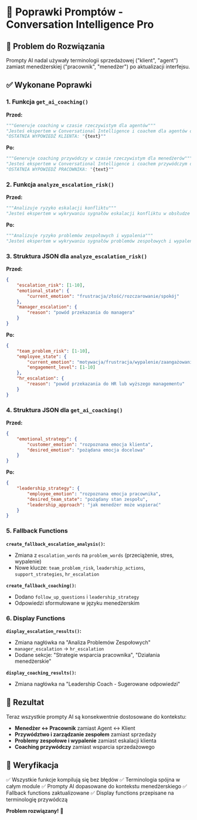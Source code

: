 # 🔧 Poprawki Promptów - Conversation Intelligence Pro

## 🎯 **Problem do Rozwiązania**
Prompty AI nadal używały terminologii sprzedażowej ("klient", "agent") zamiast menedżerskiej ("pracownik", "menedżer") po aktualizacji interfejsu.

## ✅ **Wykonane Poprawki**

### 1. **Funkcja `get_ai_coaching()`**
**Przed:**
```python
"""Generuje coaching w czasie rzeczywistym dla agentów"""
"Jesteś ekspertem w Conversational Intelligence i coachem dla agentów obsługi klienta/sprzedaży."
"OSTATNIA WYPOWIEDŹ KLIENTA: "{text}""
```

**Po:**
```python
"""Generuje coaching przywódczy w czasie rzeczywistym dla menedżerów"""
"Jesteś ekspertem w Conversational Intelligence i coachem przywódczym dla menedżerów."
"OSTATNIA WYPOWIEDŹ PRACOWNIKA: "{text}""
```

### 2. **Funkcja `analyze_escalation_risk()`**
**Przed:**
```python
"""Analizuje ryzyko eskalacji konfliktu"""
"Jesteś ekspertem w wykrywaniu sygnałów eskalacji konfliktu w obsłudze klienta."
```

**Po:**
```python
"""Analizuje ryzyko problemów zespołowych i wypalenia"""
"Jesteś ekspertem w wykrywaniu sygnałów problemów zespołowych i wypalenia zawodowego w kontekście przywództwa."
```

### 3. **Struktura JSON dla `analyze_escalation_risk()`**
**Przed:**
```json
{
    "escalation_risk": [1-10],
    "emotional_state": {
        "current_emotion": "frustracja/złość/rozczarowanie/spokój"
    },
    "manager_escalation": {
        "reason": "powód przekazania do managera"
    }
}
```

**Po:**
```json
{
    "team_problem_risk": [1-10],
    "employee_state": {
        "current_emotion": "motywacja/frustracja/wypalenie/zaangażowanie",
        "engagement_level": [1-10]
    },
    "hr_escalation": {
        "reason": "powód przekazania do HR lub wyższego managementu"
    }
}
```

### 4. **Struktura JSON dla `get_ai_coaching()`**
**Przed:**
```json
{
    "emotional_strategy": {
        "customer_emotion": "rozpoznana emocja klienta",
        "desired_emotion": "pożądana emocja docelowa"
    }
}
```

**Po:**
```json
{
    "leadership_strategy": {
        "employee_emotion": "rozpoznana emocja pracownika",
        "desired_team_state": "pożądany stan zespołu",
        "leadership_approach": "jak menedżer może wspierać"
    }
}
```

### 5. **Fallback Functions**
**`create_fallback_escalation_analysis()`:**
- Zmiana z `escalation_words` na `problem_words` (przeciążenie, stres, wypalenie)
- Nowe klucze: `team_problem_risk`, `leadership_actions`, `support_strategies`, `hr_escalation`

**`create_fallback_coaching()`:**
- Dodano `follow_up_questions` i `leadership_strategy`
- Odpowiedzi sformułowane w języku menedżerskim

### 6. **Display Functions**
**`display_escalation_results()`:**
- Zmiana nagłówka na "Analiza Problemów Zespołowych"
- `manager_escalation` → `hr_escalation`
- Dodane sekcje: "Strategie wsparcia pracownika", "Działania menedżerskie"

**`display_coaching_results()`:**
- Zmiana nagłówka na "Leadership Coach - Sugerowane odpowiedzi"

## 🎯 **Rezultat**
Teraz wszystkie prompty AI są konsekwentnie dostosowane do kontekstu:
- **Menedżer ↔ Pracownik** zamiast Agent ↔ Klient
- **Przywództwo i zarządzanie zespołem** zamiast sprzedaży
- **Problemy zespołowe i wypalenie** zamiast eskalacji klienta
- **Coaching przywódczy** zamiast wsparcia sprzedażowego

## 🧪 **Weryfikacja**
✅ Wszystkie funkcje kompilują się bez błędów
✅ Terminologia spójna w całym module
✅ Prompty AI dopasowane do kontekstu menedżerskiego
✅ Fallback functions zaktualizowane
✅ Display functions przepisane na terminologię przywódczą

**Problem rozwiązany!** 🎉